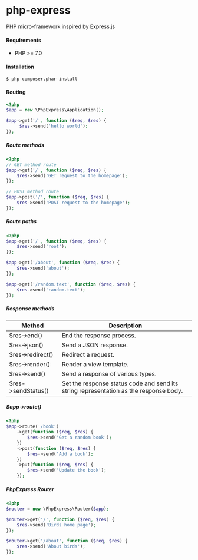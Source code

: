# php-express

PHP micro-framework inspired by Express.js

#### Requirements
- PHP >= 7.0

#### Installation
```
$ php composer.phar install 
```
#### Routing
```php
<?php
$app = new \PhpExpress\Application();

$app->get('/', function ($req, $res) {
     $res->send('hello world');
});
```
##### Route methods
```php
<?php
// GET method route
$app->get('/', function ($req, $res) {
    $res->send('GET request to the homepage');
});

// POST method route
$app->post('/', function ($req, $res) {
    $res->send('POST request to the homepage');
});
```
##### Route paths
```php
<?php
$app->get('/', function ($req, $res) {
    $res->send('root');
});

$app->get('/about', function ($req, $res) {
    $res->send('about');
});

$app->get('/random.text', function ($req, $res) {
    $res->send('random.text');
});
```

##### Response methods
| Method             | Description                       |
| ------------------ | --------------------------------- |
| $res->end()        | End the response process.         |
| $res->json()       | Send a JSON response.             |
| $res->redirect()   | Redirect a request.               |
| $res->render()     | Render a view template.           |
| $res->send()       | Send a response of various types. |
| $res->sendStatus() | Set the response status code and send its string representation as the response body. |

##### $app->route()
```php
<?php
$app->route('/book')
    ->get(function ($req, $res) {
        $res->send('Get a random book');
    })
    ->post(function ($req, $res) {
        $res->send('Add a book');
    })
    ->put(function ($req, $res) {
        $res->send('Update the book');
    });
```

##### PhpExpress Router
```php
<?php
$router = new \PhpExpress\Router($app);

$router->get('/', function ($req, $res) {
    $res->send('Birds home page');
});

$router->get('/about', function ($req, $res) {
    $res->send('About birds');
});
```